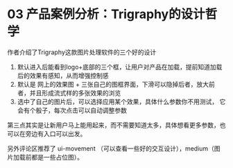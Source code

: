# 03 产品案例分析：Trigraphy的设计哲学


作者介绍了Trigraphy这款图片处理软件的三个好的设计

1. 默认进入后能看到logo+底部的三个框，让用户对产品在加载，提前知道加载后的效果有感知，从而增强控制感
2. 默认是 网上的效果图 + 三张自己的图框界面，下滑可以隐掉后者，放大前者，并且形成流式样的多张效果的浏览
3. 选中了自己的图片后，可以选择应用某个效果，具体什么参数你不用测试， 它会有个骰子，每次点击可以自动调整参数


第三点其实是让新用户马上能用起来，而不需要知道太多，具体想看更多参数，也可以在旁边有入口可以出发。

另外评论区推荐了 ui-movement （可以查看一些好的交互设计），medium（图片加载前都是一些占位图）。